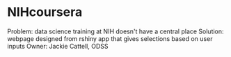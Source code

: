 # NIHcoursera
Problem: data science training at NIH doesn't have a central place
Solution: webpage designed from rshiny app that gives selections based on user inputs
Owner: Jackie Cattell, ODSS

